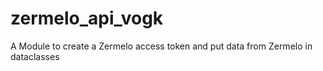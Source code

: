 # zermelo_api_vogk
A Module to create a Zermelo access token and put data from Zermelo in dataclasses

